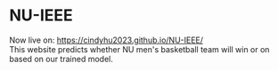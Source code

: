 # NU-IEEE

Now live on: https://cindyhu2023.github.io/NU-IEEE/ <br>
This website predicts whether NU men's basketball team will win or on based on our trained model.
